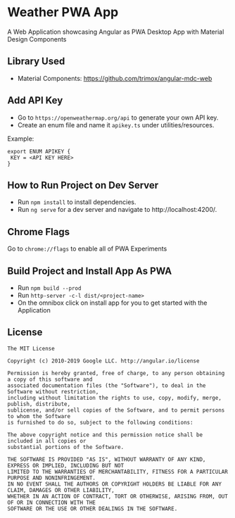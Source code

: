 # Weather PWA App
A Web Application showcasing Angular as PWA Desktop App with Material Design Components

## Library Used
- Material Components: https://github.com/trimox/angular-mdc-web

## Add API Key
- Go to `https://openweathermap.org/api` to generate your own API key. 
- Create an enum file and name it `apikey.ts` under utilities/resources.

Example: 
```
export ENUM APIKEY {
 KEY = <API KEY HERE>
}
```

## How to Run Project on Dev Server

- Run `npm install` to install dependencies.
- Run `ng serve` for a dev server and navigate to http://localhost:4200/.

## Chrome Flags
Go to `chrome://flags` to enable all of PWA Experiments

## Build Project and Install App As PWA

- Run `npm build --prod`
- Run `http-server -c-l dist/<project-name>`
- On the omnibox click on install app for you to get started with the Application


## License
```
The MIT License

Copyright (c) 2010-2019 Google LLC. http://angular.io/license

Permission is hereby granted, free of charge, to any person obtaining a copy of this software and 
associated documentation files (the "Software"), to deal in the Software without restriction, 
including without limitation the rights to use, copy, modify, merge, publish, distribute, 
sublicense, and/or sell copies of the Software, and to permit persons to whom the Software 
is furnished to do so, subject to the following conditions:

The above copyright notice and this permission notice shall be included in all copies or 
substantial portions of the Software.

THE SOFTWARE IS PROVIDED "AS IS", WITHOUT WARRANTY OF ANY KIND, EXPRESS OR IMPLIED, INCLUDING BUT NOT 
LIMITED TO THE WARRANTIES OF MERCHANTABILITY, FITNESS FOR A PARTICULAR PURPOSE AND NONINFRINGEMENT. 
IN NO EVENT SHALL THE AUTHORS OR COPYRIGHT HOLDERS BE LIABLE FOR ANY CLAIM, DAMAGES OR OTHER LIABILITY, 
WHETHER IN AN ACTION OF CONTRACT, TORT OR OTHERWISE, ARISING FROM, OUT OF OR IN CONNECTION WITH THE 
SOFTWARE OR THE USE OR OTHER DEALINGS IN THE SOFTWARE.
```
